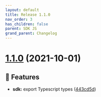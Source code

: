 ```yaml
---
layout: default
title: Release 1.1.0
nav_order: 3
has_children: false
parent: SDK JS
grand_parent: Changelog
---
```



# [1.1.0](https://github.com/lumapps/lumapps-sdk-js/compare/v1.0.2...v1.1.0) (2021-10-01)

## 🚀 Features

* **sdk:** export Typescript types ([443cd5d](https://github.com/lumapps/lumapps-sdk-js/commit/443cd5daa6fc3ecfd94ebb992660155601196fcd))
